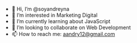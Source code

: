 - 👋 Hi, I’m @soyandreyna
- 👀 I’m interested in Marketing Digital
- 🌱 I’m currently learning about JavaScript
- 💞️ I’m looking to collaborate on Web Development
- 📫 How to reach me: aandry12@gmail.com

<!---
soyandreyna/soyandreyna is a ✨ special ✨ repository because its `README.md` (this file) appears on your GitHub profile.
You can click the Preview link to take a look at your changes.
--->
